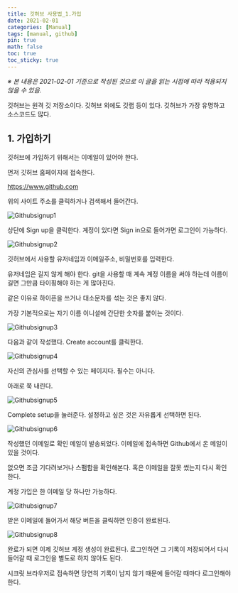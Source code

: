 ```yaml
---
title: 깃허브 사용법_1.가입
date: 2021-02-01
categories: [Manual]
tags: [manual, github]
pin: true
math: false
toc: true
toc_sticky: true
---
```


_※ 본 내용은 2021-02-01 기준으로 작성된 것으로 이 글을 읽는 시점에 따라 적용되지 않을 수 있음._

깃허브는 원격 깃 저장소이다. 깃허브 외에도 깃랩 등이 있다. 깃허브가 가장 유명하고 소스코드도 많다.

## __1. 가입하기__

깃허브에 가입하기 위해서는 이메일이 있어야 한다.

먼저 깃허브 홈페이지에 접속한다.

<https://www.github.com>

위의 사이트 주소를 클릭하거나 검색해서 들어간다.  
  
![Githubsignup1](/images/Github1/Signup1.PNG)  

상단에 Sign up을 클릭한다. 계정이 있다면 Sign in으로 들어가면 로그인이 가능하다.
  
![Githubsignup2](/images/Github1/Signup2.PNG)  

깃허브에서 사용할 유저네임과 이메일주소, 비밀번호를 입력한다.

유저네임은 길지 않게 해야 한다. git을 사용할 때 계속 계정 이름을 써야 하는데 이름이 길면 그만큼 타이핑해야 하는 게 많아진다.

같은 이유로 하이픈을 쓰거나 대소문자를 섞는 것은 좋지 않다.

가장 기본적으로는 자기 이름 이니셜에 간단한 숫자를 붙이는 것이다.

![Githubsignup3](/images/Github1/Signup3.PNG)

다음과 같이 작성했다. Create account를 클릭한다.

![Githubsignup4](/images/Github1/Signup4.PNG)

자신의 관심사를 선택할 수 있는 페이지다. 필수는 아니다.

아래로 쭉 내린다.

![Githubsignup5](/images/Github1/Signup5.PNG)

Complete setup을 눌러준다. 설정하고 싶은 것은 자유롭게 선택하면 된다.

![Githubsignup6](/images/Github1/Signup6.PNG)

작성했던 이메일로 확인 메일이 발송되었다. 이메일에 접속하면 Github에서 온 메일이 있을 것이다.

없으면 조금 기다려보거나 스팸함을 확인해본다. 혹은 이메일을 잘못 썼는지 다시 확인한다.

계정 가입은 한 이메일 당 하나만 가능하다.

![Githubsignup7](/images/Github1/Signup7.PNG)

받은 이메일에 들어가서 해당 버튼을 클릭하면 인증이 완료된다.

![Githubsignup8](/images/Github1/Signup8.PNG)

완료가 되면 이제 깃허브 계정 생성이 완료된다. 로그인하면 그 기록이 저장되어서 다시 들어갈 때 로그인을 별도로 하지 않아도 된다.

시크릿 브라우저로 접속하면 당연히 기록이 남지 않기 때문에 들어갈 때마다 로그인해야 한다.
